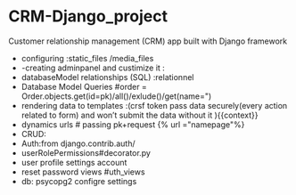# CRM-Django_project
Customer relationship management (CRM) app built with Django framework 

- configuring :static_files /media_files
- -creating adminpanel and custimize it :
- databaseModel relationships (SQL) :relationnel 
- Database Model Queries #order = Order.objects.get(id=pk)/all()/exlude()/get(name=")
- rendering data to templates :(crsf token pass data securely(every action related to form)  and won’t submit the data without it  ){{context}}
- dynamics urls #  passing pk+request {% url ="namepage"%}
- CRUD:
- Auth:from django.contrib.auth/
- userRolePermissions#decorator.py
- user profile settings account   
- reset password views #uth_views 
- db: psycopg2 configre settings


